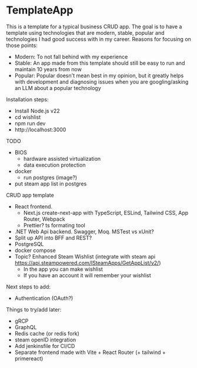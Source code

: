 # TemplateApp

This is a template for a typical business CRUD app. The goal is to have a template using technologies that are modern, stable, popular and technologies I had good success with in my career. Reasons for focusing on those points:
- Modern: To not fall behind with my experience 
- Stable: An app made from this template should still be easy to run and maintain 10 years from now
- Popular: Popular doesn't mean best in my opinion, but it greatly helps with development and diagnosing issues when you are googling/asking an LLM about a popular technology

Installation steps:
- Install Node.js v22
- cd wishlist
- npm run dev
- http://localhost:3000

TODO
- BIOS
    - hardware assisted virtualization
    - data execution protection
- docker
    - run postgres (image?)
- put steam app list in postgres

CRUD app template
- React frontend.
    - Next.js create-next-app with TypeScript, ESLind, Tailwind CSS, App Router, Webpack
    - Prettier? ts formating tool
- .NET Web Api backend. Swagger, Moq. MSTest vs xUnit?
- Split up API into BFF and REST?
- PostgreSQL
- docker compose
- Topic? Enhanced Steam Wishlist (integrate with steam api https://api.steampowered.com/ISteamApps/GetAppList/v2/)
    - In the app you can make wishlist
    - If you have an account it will remember your wishlist

Next steps to add:
- Authentication (OAuth?)

Things to try/add later:
- gRCP
- GraphQL
- Redis cache (or redis fork)
- steam openID integration
- Add jenkinsfile for CI/CD
- Separate frontend made with Vite + React Router (+ tailwind + primereact)